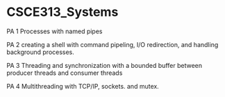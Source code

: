 # CSCE313_Systems

PA 1
  Processes with named pipes

PA 2
  creating a shell with command pipeling, I/O redirection, and handling background processes.
  
PA 3
  Threading and synchronization with a bounded buffer between producer threads and consumer threads

PA 4
  Multithreading with TCP/IP, sockets. and mutex.
